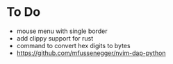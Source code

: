 # To Do

- mouse menu with single border
- add clippy support for rust
- command to convert hex digits to bytes
- https://github.com/mfussenegger/nvim-dap-python
